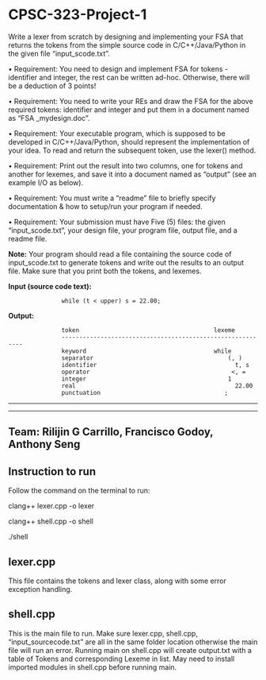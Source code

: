 # CPSC-323-Project-1

Write a lexer from scratch by designing and implementing your FSA that returns the tokens from the simple source code in C/C++/Java/Python in the given file “input_scode.txt”. 
 
• Requirement: You need to design and implement FSA for tokens - identifier and integer, the rest can be written ad-hoc. Otherwise, there will be a deduction of 3 points!

• Requirement: You need to write your REs and draw the FSA for the above required tokens: identifier and integer and put them in a document named as “FSA _mydesign.doc”.

• Requirement: Your executable program, which is supposed to be developed in C/C++/Java/Python, should represent the implementation of your idea. To read and return the subsequent token, use the lexer() method.

• Requirement: Print out the result into two columns, one for tokens and another for lexemes, and save it into a document named as “output” (see an example I/O as below).

• Requirement: You must write a “readme” file to briefly specify documentation & how to setup/run your program if needed.

• Requirement: Your submission must have Five (5) files: the given “input_scode.txt”, your design file, your program file, output file, and a readme file.

 **Note:** Your program should read a file containing the source code of input_scode.txt to generate tokens and write out the results to an output file. Make sure that you print both the tokens, and lexemes.

**Input (source code text):**

                   while (t < upper) s = 22.00;
  
**Output:**
 
                   token                                      lexeme
                   -----------------------------------------------------------
                   keyword                                    while 
                   separator                                      (, )            
                   identifier                                       t, s 
                   operator                                        <, = 
                   integer                                        1 
                   real                                             22.00  
                   punctuation                                   ; 

-------------------------------------------------------------------------------
-------------------------------------------------------------------------------

## Team: Rilijin G Carrillo, Francisco Godoy, Anthony Seng

## Instruction to run
Follow the command on the terminal to run:

clang++ lexer.cpp -o lexer

clang++ shell.cpp -o shell

./shell

## lexer.cpp
This file contains the tokens and lexer class, along with some error exception handling. 

## shell.cpp
This is the main file to run. 
Make sure lexer.cpp, shell.cpp, “input_sourcecode.txt” are all in the same folder location otherwise the main file will run an error. 
Running main on shell.cpp will create output.txt with a table of Tokens and corresponding Lexeme in list. May need to install imported modules in shell.cpp before running main.

